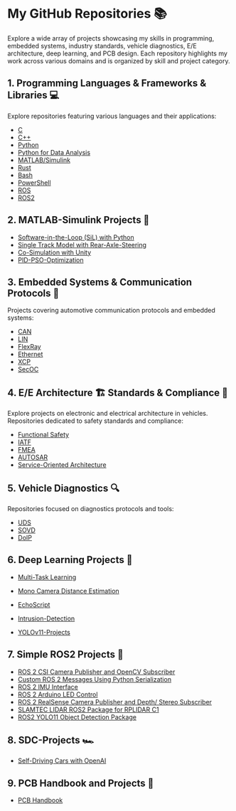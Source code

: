 # My GitHub Repositories 📚

Explore a wide array of projects showcasing my skills in programming, embedded systems, industry standards, vehicle diagnostics, E/E architecture, deep learning, and PCB design. Each repository highlights my work across various domains and is organized by skill and project category.

## 1. Programming Languages & Frameworks & Libraries 💻

Explore repositories featuring various languages and their applications:
- [C](https://github.com/CagriCatik/C)
- [C++](https://github.com/CagriCatik/CPP)
- [Python](https://github.com/CagriCatik/Python)
- [Python for Data Analysis](https://github.com/CagriCatik/Python-for-Data-Analysis)
- [MATLAB/Simulink](https://github.com/CagriCatik/MATLAB-Simulink-Stateflow)
- [Rust](https://github.com/CagriCatik/RUST)
- [Bash](https://github.com/CagriCatik/my-bash-files-repository)
- [PowerShell](https://github.com/CagriCatik/PowerShell)
- [ROS](https://github.com/CagriCatik/ROS)
- [ROS2](https://github.com/CagriCatik/ROS2)

## 2. MATLAB-Simulink Projects 🔧

- [Software-in-the-Loop (SiL) with Python](https://github.com/CagriCatik/SiL-Simulink-with-Python)
- [Single Track Model with Rear-Axle-Steering](https://github.com/CagriCatik/Rear-Axle-Steering)
- [Co-Simulation with Unity](https://github.com/CagriCatik/DriveSim)
- [PID-PSO-Optimization](https://github.com/CagriCatik/PID-PSO-Optimization)

## 3. Embedded Systems & Communication Protocols 🚗

Projects covering automotive communication protocols and embedded systems:
- [CAN](https://github.com/CagriCatik/CAN)
- [LIN](https://github.com/CagriCatik/LIN)
- [FlexRay](https://github.com/CagriCatik/FLEXRAY)
- [Ethernet](https://github.com/CagriCatik/ETHERNET)
- [XCP](https://github.com/CagriCatik/XCP)
- [SecOC](https://github.com/CagriCatik/SecOC)

## 4. E/E Architecture 🏗️ Standards & Compliance 📐

Explore projects on electronic and electrical architecture in vehicles. Repositories dedicated to safety standards and compliance:
- [Functional Safety](https://github.com/CagriCatik/FuSi)
- [IATF](https://github.com/CagriCatik/IATF)
- [FMEA](https://github.com/CagriCatik/FMEA)
- [AUTOSAR](https://github.com/CagriCatik/AUTOSAR)
- [Service-Oriented Architecture](https://github.com/CagriCatik/SOA)

## 5. Vehicle Diagnostics 🔍

Repositories focused on diagnostics protocols and tools:
- [UDS](https://github.com/CagriCatik/UDS)
- [SOVD](https://github.com/CagriCatik/SOVD)
- [DoIP](https://github.com/CagriCatik/DoIP)

## 6. Deep Learning Projects 🧠

- [Multi-Task Learning](https://github.com/CagriCatik/Multi-Task-Learning)
- [Mono Camera Distance Estimation](https://github.com/CagriCatik/YOLOv11-Mono-Camera-Distance-Estimation)
- [EchoScript](https://github.com/CagriCatik/EchoScript)
- [Intrusion-Detection](https://github.com/CagriCatik/YOLOv11-Projects/Intrusion-Detection)

- [YOLOv11-Projects](https://github.com/CagriCatik/YOLOv11-Projects/tree/main)

## 7. Simple ROS2 Projects 🤖

- [ROS 2 CSI Camera Publisher and OpenCV Subscriber](https://github.com/CagriCatik/Simple-ROS2-Projects/tree/main/ros2_csi_ws)
- [Custom ROS 2 Messages Using Python Serialization](https://github.com/CagriCatik/Simple-ROS2-Projects/tree/main/ros2_deserialization_ws)
- [ROS 2 IMU Interface](https://github.com/CagriCatik/Simple-ROS2-Projects/tree/main/ros2_imu_serial)
- [ROS 2 Arduino LED Control](https://github.com/CagriCatik/Simple-ROS2-Projects/tree/main/ros2_lighting_serial)
- [ROS 2 RealSense Camera Publisher and Depth/ Stereo Subscriber](https://github.com/CagriCatik/Simple-ROS2-Projects/tree/main/ros2_realsense_ws)
- [SLAMTEC LIDAR ROS2 Package for RPLIDAR C1](https://github.com/CagriCatik/Simple-ROS2-Projects/tree/main/ros2_rplidar-c1_ws)
- [ROS2 YOLO11 Object Detection Package](https://github.com/CagriCatik/Simple-ROS2-Projects/tree/main/ros2_yolo11_detector)

## 8. SDC-Projects 🏎️

- [Self-Driving Cars with OpenAI](https://github.com/CagriCatik/SDC-OpenAI)

## 9. PCB Handbook and Projects 📘

- [PCB Handbook](https://github.com/CagriCatik/PCB-Design-with-KiCad)